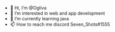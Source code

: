 - 👋 Hi, I’m @Ogliva
- 👀 I’m interested in web and app development
- 🌱 I’m currently learning java
- 📫 How to reach me discord Seven_Shots#1555

<!---
Ogliva/Ogliva is a ✨ special ✨ repository because its `README.md` (this file) appears on your GitHub profile.
You can click the Preview link to take a look at your changes.
--->
